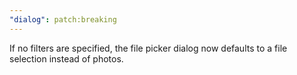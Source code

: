 ```yaml
---
"dialog": patch:breaking
---
```


If no filters are specified, the file picker dialog now defaults to a file selection instead of photos.
